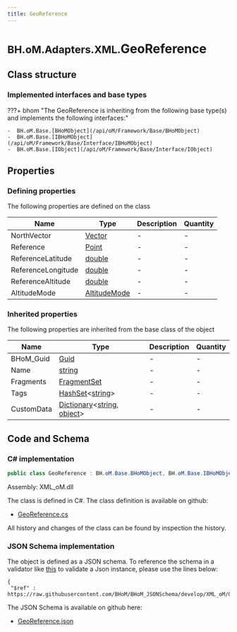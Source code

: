```yaml
---
title: GeoReference
---
```


# <small>BH.oM.Adapters.XML.</small>**GeoReference**



## Class structure

### Implemented interfaces and base types

???+ bhom "The GeoReference is inheriting from the following base type(s) and implements the following interfaces:"

    -  BH.oM.Base.[BHoMObject](/api/oM/Framework/Base/BHoMObject)
    -  BH.oM.Base.[IBHoMObject](/api/oM/Framework/Base/Interface/IBHoMObject)
    -  BH.oM.Base.[IObject](/api/oM/Framework/Base/Interface/IObject)


## Properties



### Defining properties

The following properties are defined on the class

| Name             | Type             | Description      | Quantity         |
|------------------|------------------|------------------|------------------|
| NorthVector | [Vector](/api/oM/Dimensional/Geometry/Vector/Vector) | - | - |
| Reference | [Point](/api/oM/Dimensional/Geometry/Vector/Point) | - | - |
| ReferenceLatitude | [double](https://learn.microsoft.com/en-us/dotnet/api/System.Double?view=netstandard-2.0) | - | - |
| ReferenceLongitude | [double](https://learn.microsoft.com/en-us/dotnet/api/System.Double?view=netstandard-2.0) | - | - |
| ReferenceAltitude | [double](https://learn.microsoft.com/en-us/dotnet/api/System.Double?view=netstandard-2.0) | - | - |
| AltitudeMode | [AltitudeMode](/api/oM/Adapter/Adapters/XML/Enums/AltitudeMode) | - | - |


### Inherited properties
The following properties are inherited from the base class of the object

| Name             | Type             | Description      | Quantity         |
|------------------|------------------|------------------|------------------|
| BHoM_Guid | [Guid](https://learn.microsoft.com/en-us/dotnet/api/System.Guid?view=netstandard-2.0) | - | - |
| Name | [string](https://learn.microsoft.com/en-us/dotnet/api/System.String?view=netstandard-2.0) | - | - |
| Fragments | [FragmentSet](/api/oM/Framework/Base/FragmentSet) | - | - |
| Tags | [HashSet](https://learn.microsoft.com/en-us/dotnet/api/System.Collections.Generic.HashSet-1?view=netstandard-2.0)&lt;[string](https://learn.microsoft.com/en-us/dotnet/api/System.String?view=netstandard-2.0)&gt; | - | - |
| CustomData | [Dictionary](https://learn.microsoft.com/en-us/dotnet/api/System.Collections.Generic.Dictionary-2?view=netstandard-2.0)&lt;[string](https://learn.microsoft.com/en-us/dotnet/api/System.String?view=netstandard-2.0), [object](https://learn.microsoft.com/en-us/dotnet/api/System.Object?view=netstandard-2.0)&gt; | - | - |


## Code and Schema

### C# implementation

``` C# title="C#"
public class GeoReference : BH.oM.Base.BHoMObject, BH.oM.Base.IBHoMObject, BH.oM.Base.IObject
```

Assembly: XML_oM.dll

The class is defined in C#. The class definition is available on github:

- [GeoReference.cs](https://github.com/BHoM/XML_Toolkit/blob/develop/XML_oM/KML\GeoReference.cs)

All history and changes of the class can be found by inspection the history.
### JSON Schema implementation

The object is defined as a JSON schema. To reference the schema in a validator like [this](https://www.jsonschemavalidator.net/) to validate a Json instance, please use the lines below:

``` { .json .copy .select } title="JSON Schema"
{
 "$ref" : https://raw.githubusercontent.com/BHoM/BHoM_JSONSchema/develop/XML_oM/GeoReference.json}
```

The JSON Schema is available on github here:

- [GeoReference.json](https://github.com/BHoM/BHoM_JSONSchema/blob/develop/XML_oM/GeoReference.json)
